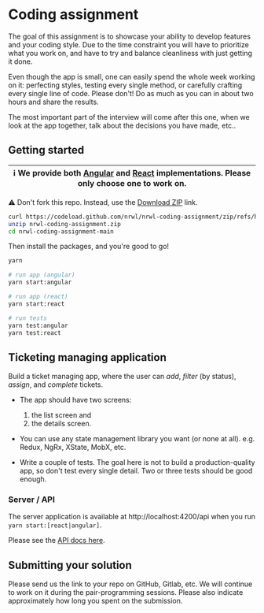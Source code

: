 # Coding assignment

The goal of this assignment is to showcase your ability to develop features and your coding style. Due to the time
constraint you will have to prioritize what you work on, and have to try and balance cleanliness with just getting it
done.

Even though the app is small, one can easily spend the whole week working on it: perfecting styles, testing every single
method, or carefully crafting every single line of code. Please don't! Do as much as you can in about two hours and
share the results.

The most important part of the interview will come after this one, when we look at the app together, talk about the
decisions you have made, etc..

## Getting started

| ℹ️ We provide both [Angular](./apps/angular-client) and [React](./apps/react-client) implementations. Please only choose one to work on. |
| ---------------------------------------------------------------------------------------------------------------------------------------- |

⚠️ Don't fork this repo. Instead, use
the [Download ZIP](https://codeload.github.com/nrwl/nrwl-coding-assignment/zip/refs/heads/main) link.

```bash
curl https://codeload.github.com/nrwl/nrwl-coding-assignment/zip/refs/heads/main --output nrwl-coding-assignment.zip
unzip nrwl-coding-assignment.zip
cd nrwl-coding-assignment-main
```

Then install the packages, and you're good to go!

```bash
yarn

# run app (angular)
yarn start:angular

# run app (react)
yarn start:react

# run tests
yarn test:angular
yarn test:react
```

## Ticketing managing application

Build a ticket managing app, where the user can _add_, _filter_ (by status), _assign_, and _complete_ tickets.

- The app should have two screens:

  1. the list screen and
  2. the details screen.

- You can use any state management library you want (or none at all). e.g. Redux, NgRx, XState, MobX, etc.

- Write a couple of tests. The goal here is not to build a production-quality app, so don't test every single detail. Two or three tests should be good enough.

### Server / API

The server application is available at http://localhost:4200/api when you run `yarn start:[react|angular]`.

Please see the [API docs here](./apps/server/README.md).

## Submitting your solution

Please send us the link to your repo on GitHub, Gitlab, etc. We will continue to work on it during the pair-programming
sessions. Please also indicate approximately how long you spent on the submission.
